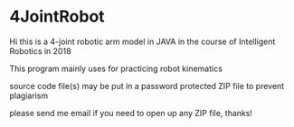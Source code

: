 # 4JointRobot

Hi this is a 4-joint robotic arm model in JAVA in the course of Intelligent Robotics in 2018

This program mainly uses for practicing robot kinematics

source code file(s) may be put in a password protected ZIP file to prevent plagiarism

please send me email if you need to open up any ZIP file, thanks!
